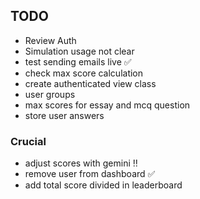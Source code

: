 ## TODO

- Review Auth
- Simulation usage not clear
- test sending emails live ✅
- check max score calculation
- create authenticated view class
- user groups
- max scores for essay and mcq question
- store user answers

### Crucial
- adjust scores with gemini ‼️
- remove user from dashboard ✅
- add total score divided in leaderboard
